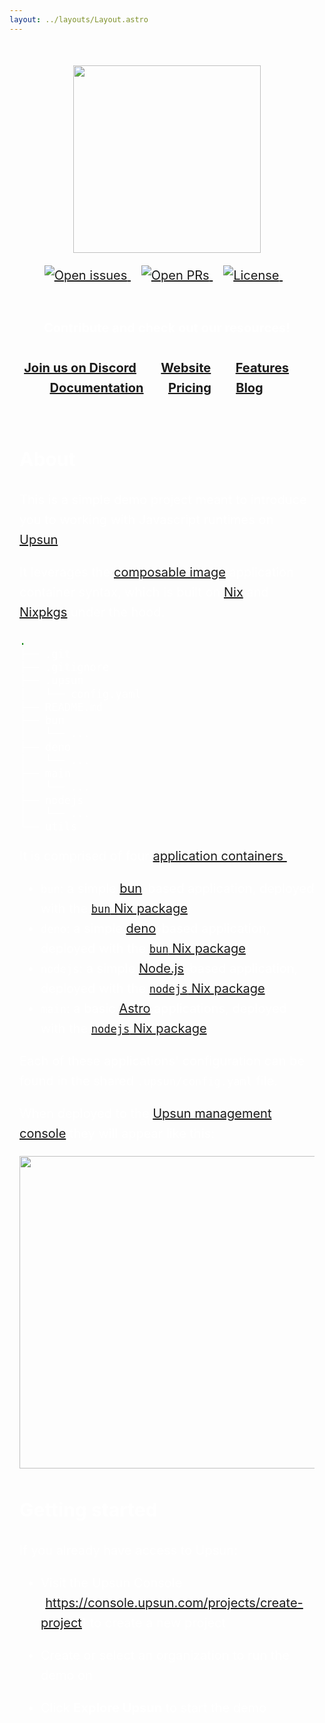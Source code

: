 ```yaml
---
layout: ../layouts/Layout.astro
---
```


<Layout title="Welcome to Astro.">
	<main>

<p align="center">
<a href="https://www.upsun.com/">
<img src="/logo.svg" width="300px">
</a>
</p>

<p align="center">
<a href="https://github.com/platformsh/demo-project/issues">
<img src="https://img.shields.io/github/issues/platformsh/demo-project.svg?style=for-the-badge&labelColor=f4f2f3&color=6046FF&label=Issues" alt="Open issues" />
</a>&nbsp&nbsp
<a href="https://github.com/platformsh/demo-project/pulls">
<img src="https://img.shields.io/github/issues-pr/platformsh/demo-project.svg?style=for-the-badge&labelColor=f4f2f3&color=6046FF&label=Pull%20requests" alt="Open PRs" />
</a>&nbsp&nbsp
<a href="https://github.com/platformsh/demo-project/blob/main/LICENSE">
<img src="https://img.shields.io/static/v1?label=License&message=MIT&style=for-the-badge&labelColor=f4f2f3&color=6046FF" alt="License" />
</a>&nbsp&nbsp
<br /><br />

<p align="center">
<strong>Contribute and check out our resources!</strong>
<br />
<br />
<a href="https://discord.gg/PkMc2pVCDV"><strong>Join us on Discord</strong></a>&nbsp&nbsp&nbsp&nbsp&nbsp&nbsp
<a href="https://upsun.com/"><strong>Website</strong></a>&nbsp&nbsp&nbsp&nbsp&nbsp&nbsp
<a href="https://upsun.com/features/"><strong>Features</strong></a>&nbsp&nbsp&nbsp&nbsp&nbsp&nbsp
<a href="https://docs.upsun.com"><strong>Documentation</strong></a>&nbsp&nbsp&nbsp&nbsp&nbsp&nbsp
<a href="https://upsun.com/pricing/"><strong>Pricing</strong></a>&nbsp&nbsp&nbsp&nbsp&nbsp&nbsp
<a href="https://upsun.com/blog/"><strong>Blog</strong></a>&nbsp&nbsp&nbsp&nbsp&nbsp&nbsp
<br /><br />
</p>

## About

This is a simple demo project meant to introduce you to working with Javascript runtimes on [Upsun](https://upsun.com).

It leverages the [composable image](https://docs.upsun.com/create-apps/app-reference/composable-image.html) application container syntax, which is built on [Nix](https://nix.dev/) and [Nixpkgs](https://search.nixos.org/packages) under the hood. 

```bash
.
├── .git
├── .gitignore
├── .upsun
│   └── config.yaml
├── README.md
├── bun
│   └── ...
├── deno
│   └── ...
├── main
│   └── ...
├── nodejs
│   └── ...
└── utils
```

It is comprised of four [application containers ](https://docs.upsun.com/create-apps.html):

- `bun`: a simple [bun](https://bun.sh/)-based application, deployed with the [`bun` Nix package](https://search.nixos.org/packages?channel=24.05&show=bun&from=0&size=50&sort=relevance&type=packages&query=bun).
- `deno`: a simple [deno](https://deno.com/)-based application, deployed with the [`bun` Nix package](https://search.nixos.org/packages?channel=24.05&show=deno&from=0&size=50&sort=relevance&type=packages&query=deno).
- `nodejs`: a simple [Node.js](https://nodejs.org/en)-based application, deployed with the [`nodejs` Nix package](https://search.nixos.org/packages?channel=24.05&from=0&size=50&sort=relevance&type=packages&query=nodejs).
- `main`: a basic [Astro](https://astro.build/) applications, deployed with the [`nodejs` Nix package](https://search.nixos.org/packages?channel=24.05&from=0&size=50&sort=relevance&type=packages&query=nodejs).

Each of these applications' configuration can be found in the shared `.upsun/config.yaml` file.

When deployed to the [Upsun management console](https://console.upsun.com) they will appear like this:

<p align="center">
<img src="/_graph.png" width="500px">
</p>

## Getting started

If you already have access to Upsun:

- Visit the Upsun Console (https://console.upsun.com/projects/create-project) to create a new project
- Create or select an organization to run the demo on
- Click **Explore Upsun** to start the demo

	</main>
</Layout>

<style>
	main {
		margin: auto;
		padding: 1rem;
		width: 800px;
		max-width: calc(100% - 2rem);
		color: white;
		font-size: 20px;
		line-height: 1.6;
	}
	.astro-a {
		position: absolute;
		top: -32px;
		left: 50%;
		transform: translatex(-50%);
		width: 220px;
		height: auto;
		z-index: -1;
	}
	h1 {
		font-size: 4rem;
		font-weight: 700;
		line-height: 1;
		text-align: center;
		margin-bottom: 1em;
	}
	.text-gradient {
		background-image: var(--accent-gradient);
		-webkit-background-clip: text;
		-webkit-text-fill-color: transparent;
		background-size: 400%;
		background-position: 0%;
	}
	.instructions {
		margin-bottom: 2rem;
		border: 1px solid rgba(var(--accent-light), 25%);
		background: linear-gradient(rgba(var(--accent-dark), 66%), rgba(var(--accent-dark), 33%));
		padding: 1.5rem;
		border-radius: 8px;
	}
	.instructions code {
		font-size: 0.8em;
		font-weight: bold;
		background: rgba(var(--accent-light), 12%);
		color: rgb(var(--accent-light));
		border-radius: 4px;
		padding: 0.3em 0.4em;
	}
	.instructions strong {
		color: rgb(var(--accent-light));
	}
	.link-card-grid {
		display: grid;
		grid-template-columns: repeat(auto-fit, minmax(24ch, 1fr));
		gap: 2rem;
		padding: 0;
	}
    a:visited {
        color: rgb(0, 0, 238);
    }
</style>
